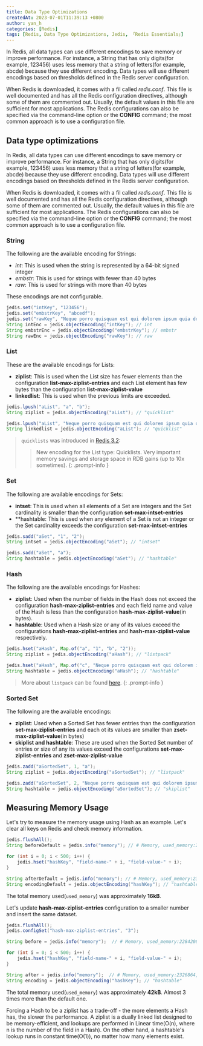 ```yaml
---
title: Data Type Optimizations
createdAt: 2023-07-01T11:39:13 +0800
author: yan_h
categories: [Redis]
tags: [Redis, Data Type Optimizations, Jedis, 「Redis Essentials」]
---
```


In Redis, all data types can use different encodings to save memory or improve performance. For instance,
a String that has only digits(for example, 123456) uses less memory that a string of letters(for example,
abcde) because they use different encoding. Data types will use different encodings based on thresholds
defined in the Redis server configuration.

When Redis is downloaded, it comes with a fil called _redis.conf_. This file is well documented and has all
the Redis configuration directives, although some of them are commented out. Usually, the default values in
this file are sufficient for most applications. The Redis configurations can also be specified via the
command-line option or the **CONFIG** command; the most common approach is to use a configuration file.
## Data type optimizations

In Redis, all data types can use different encodings to save memory or improve performance. For instance,
a String that has only digits(for example, 123456) uses less memory that a string of letters(for example,
abcde) because they use different encoding. Data types will use different encodings based on thresholds
defined in the Redis server configuration.

When Redis is downloaded, it comes with a fil called _redis.conf_. This file is well documented and has all
the Redis configuration directives, although some of them are commented out. Usually, the default values in
this file are sufficient for most applications. The Redis configurations can also be specified via the
command-line option or the **CONFIG** command; the most common approach is to use a configuration file.
### String

The following are the available encoding for Strings:
* _int_: This is used when the string is represented by a 64-bit signed integer
* _embstr_: This is used for strings with fewer than 40 bytes
* _raw_: This is used for strings with more than 40 bytes

These encodings are not configurable.

```java
jedis.set("intKey", "123456");
jedis.set("embstrKey", "abcedf");
jedis.set("rawKey", "Neque porro quisquam est qui dolorem ipsum quia dolor sit amet, consectetur, adipisci velit...");
String intEnc = jedis.objectEncoding("intKey"); // int
String embstrEnc = jedis.objectEncoding("embstrKey"); // embstr
String rawEnc = jedis.objectEncoding("rawKey"); // raw
```
### List

These are the available encodings for Lists:
* **ziplist**: This is used when the List size has fewer elements than the configuration
   **list-max-ziplist-entries** and each List element has few bytes than the configuration
   **list-max-ziplist-value**
* **linkedlist**: This is used when the previous limits are exceeded.

```java
jedis.lpush("aList", "a", "b");
String ziplist = jedis.objectEncoding("aList"); // "quicklist"

jedis.lpush("aList", "Neque porro quisquam est qui dolorem ipsum quia dolor sit amet, consectetur, adipisci velit...");
String linkedlist = jedis.objectEncoding("aList"); // "quicklist"
```

> `quicklists` was introduced in [Redis 3.2](https://raw.githubusercontent.com/antirez/redis/3.2/00-RELEASENOTES):
> 
> > New encoding for the List type: Quicklists. Very important memory savings and storage space in RDB gains (up to 10x sometimes).
{: .prompt-info }

### Set

The following are available encodings for Sets:
* **intset**: This is used when all elements of a Set are integers and the Set cardinality is
  smaller than the configuration **set-max-intset-entries**
* **hashtable: This is used when any element of a Set is not an integer or the Set cardinality
  exceeds the configuration **set-max-intset-entries**


```java
jedis.sadd("aSet", "1", "2");
String intset = jedis.objectEncoding("aSet"); // "intset"

jedis.sadd("aSet", "a");
String hashtable = jedis.objectEncoding("aSet"); // "hashtable"
```
### Hash

The following are the available encodings for Hashes:

* **ziplist**: Used when the number of fields in the Hash does not exceed the configuration
   **hash-max-ziplist-entries** and each field name and value of the Hash is less than the configuration
   **hash-max-ziplist-value**(in bytes).
* **hashtable**: Used when a Hash size or any of its values exceed the configurations **hash-max-ziplist-entries** and **hash-max-ziplist-value** respectively.

```java
jedis.hset("aHash", Map.of("a", "1", "b", "2"));
String ziplist = jedis.objectEncoding("aHash"); // "listpack"

jedis.hset("aHash", Map.of("c", "Neque porro quisquam est qui dolorem ipsum quia dolor sit amet, consectetur, adipisci velit..."));
String hashtable = jedis.objectEncoding("aHash"); // "hashtable"
```

> More about `listpack` can be found [here](https://gist.github.com/antirez/66ffab20190ece8a7485bd9accfbc175).
{: .prompt-info }

### Sorted Set
The following are the available encodings:

* **ziplist**: Used when a Sorted Set has fewer entries than the configuration **set-max-ziplist-entries**
   and each ot its values are smaller than **zset-max-ziplist-value**(in bytes)
* **skiplist and hashtable**: These are used when the Sorted Set number of entries or size of any
  its values exceed the configurations **set-max-ziplist-entries** and **zset-max-ziplist-value**

```java
jedis.zadd("aSortedSet", 1, "a");
String ziplist = jedis.objectEncoding("aSortedSet"); // "listpack"

jedis.zadd("aSortedSet", 2, "Neque porro quisquam est qui dolorem ipsum quia dolor sit amet, consectetur, adipisci velit...");
String hashtable = jedis.objectEncoding("aSortedSet"); // "skiplist"
```


## Measuring Memory Usage

Let's try to measure the memory usage using Hash as an example.
Let's clear all keys on Redis and check memory information.

```java
jedis.flushAll();
String beforeDefault = jedis.info("memory"); // # Memory, used_memory:2284016, used_memory_human:2.18M, used_memory_rss:3694592, used_memory_rss_human:3.52M, used_memory_peak:2326464, used_memory_peak_human:2.22M, used_memory_peak_perc:98.18%, used_memory_overhead:1079328, used_memory_startup:1078560, used_memory_dataset:1204688, used_memory_dataset_perc:99.94%, allocator_allocated:2249104, allocator_active:3659776, allocator_resident:3659776, total_system_memory:17179869184, total_system_memory_human:16.00G, used_memory_lua:34816, used_memory_vm_eval:34816, used_memory_lua_human:34.00K, used_memory_scripts_eval:552, number_of_cached_scripts:3, number_of_functions:0, number_of_libraries:0, used_memory_vm_functions:32768, used_memory_vm_total:67584, used_memory_vm_total_human:66.00K, used_memory_functions:216, used_memory_scripts:768, used_memory_scripts_human:768B, maxmemory:0, maxmemory_human:0B, maxmemory_policy:noeviction, allocator_frag_ratio:1.63, allocator_frag_bytes:1410672, allocator_rss_ratio:1.00, allocator_rss_bytes:0, rss_overhead_ratio:1.01, rss_overhead_bytes:34816, mem_fragmentation_ratio:1.64, mem_fragmentation_bytes:1445488, mem_not_counted_for_evict:0, mem_replication_backlog:0, mem_total_replication_buffers:0, mem_clients_slaves:0, mem_clients_normal:0, mem_cluster_links:0, mem_aof_buffer:0, mem_allocator:libc, active_defrag_running:0, lazyfree_pending_objects:0, lazyfreed_objects:0

for (int i = 0; i < 500; i++) {
    jedis.hset("hashKey", "field-name-" + i, "field-value-" + i);
}

String afterDefault = jedis.info("memory"); // # Memory, used_memory:2326672, used_memory_human:2.22M, used_memory_rss:3694592, used_memory_rss_human:3.52M, used_memory_peak:2326672, used_memory_peak_human:2.22M, used_memory_peak_perc:100.00%, used_memory_overhead:1113432, used_memory_startup:1078560, used_memory_dataset:1213240, used_memory_dataset_perc:97.21%, allocator_allocated:2283776, allocator_active:3659776, allocator_resident:3659776, total_system_memory:17179869184, total_system_memory_human:16.00G, used_memory_lua:34816, used_memory_vm_eval:34816, used_memory_lua_human:34.00K, used_memory_scripts_eval:552, number_of_cached_scripts:3, number_of_functions:0, number_of_libraries:0, used_memory_vm_functions:32768, used_memory_vm_total:67584, used_memory_vm_total_human:66.00K, used_memory_functions:216, used_memory_scripts:768, used_memory_scripts_human:768B, maxmemory:0, maxmemory_human:0B, maxmemory_policy:noeviction, allocator_frag_ratio:1.60, allocator_frag_bytes:1376000, allocator_rss_ratio:1.00, allocator_rss_bytes:0, rss_overhead_ratio:1.01, rss_overhead_bytes:34816, mem_fragmentation_ratio:1.62, mem_fragmentation_bytes:1410816, mem_not_counted_for_evict:0, mem_replication_backlog:0, mem_total_replication_buffers:0, mem_clients_slaves:0, mem_clients_normal:34032, mem_cluster_links:0, mem_aof_buffer:0, mem_allocator:libc, active_defrag_running:0, lazyfree_pending_objects:0, lazyfreed_objects:0
String encodingDefault = jedis.objectEncoding("hashKey"); // "hashtable"
```
The total memory used(`used_memory`) was approximately **16kB**.

Let's update **hash-max-ziplist-entries** configuration to a smaller number and insert the same dataset.
```java
jedis.flushAll();
jedis.configSet("hash-max-ziplist-entries", "3");

String before = jedis.info("memory");  // # Memory, used_memory:2284208, used_memory_human:2.18M, used_memory_rss:3694592, used_memory_rss_human:3.52M, used_memory_peak:2326672, used_memory_peak_human:2.22M, used_memory_peak_perc:98.17%, used_memory_overhead:1113360, used_memory_startup:1078560, used_memory_dataset:1170848, used_memory_dataset_perc:97.11%, allocator_allocated:2283776, allocator_active:3659776, allocator_resident:3659776, total_system_memory:17179869184, total_system_memory_human:16.00G, used_memory_lua:34816, used_memory_vm_eval:34816, used_memory_lua_human:34.00K, used_memory_scripts_eval:552, number_of_cached_scripts:3, number_of_functions:0, number_of_libraries:0, used_memory_vm_functions:32768, used_memory_vm_total:67584, used_memory_vm_total_human:66.00K, used_memory_functions:216, used_memory_scripts:768, used_memory_scripts_human:768B, maxmemory:0, maxmemory_human:0B, maxmemory_policy:noeviction, allocator_frag_ratio:1.60, allocator_frag_bytes:1376000, allocator_rss_ratio:1.00, allocator_rss_bytes:0, rss_overhead_ratio:1.01, rss_overhead_bytes:34816, mem_fragmentation_ratio:1.62, mem_fragmentation_bytes:1410816, mem_not_counted_for_evict:0, mem_replication_backlog:0, mem_total_replication_buffers:0, mem_clients_slaves:0, mem_clients_normal:34032, mem_cluster_links:0, mem_aof_buffer:0, mem_allocator:libc, active_defrag_running:0, lazyfree_pending_objects:0, lazyfreed_objects:0

for (int i = 0; i < 500; i++) {
    jedis.hset("hashKey", "field-name-" + i, "field-value-" + i);
}

String after = jedis.info("memory");  // # Memory, used_memory:2326864, used_memory_human:2.22M, used_memory_rss:3694592, used_memory_rss_human:3.52M, used_memory_peak:2326864, used_memory_peak_human:2.22M, used_memory_peak_perc:100.00%, used_memory_overhead:1113432, used_memory_startup:1078560, used_memory_dataset:1213432, used_memory_dataset_perc:97.21%, allocator_allocated:2283776, allocator_active:3659776, allocator_resident:3659776, total_system_memory:17179869184, total_system_memory_human:16.00G, used_memory_lua:34816, used_memory_vm_eval:34816, used_memory_lua_human:34.00K, used_memory_scripts_eval:552, number_of_cached_scripts:3, number_of_functions:0, number_of_libraries:0, used_memory_vm_functions:32768, used_memory_vm_total:67584, used_memory_vm_total_human:66.00K, used_memory_functions:216, used_memory_scripts:768, used_memory_scripts_human:768B, maxmemory:0, maxmemory_human:0B, maxmemory_policy:noeviction, allocator_frag_ratio:1.60, allocator_frag_bytes:1376000, allocator_rss_ratio:1.00, allocator_rss_bytes:0, rss_overhead_ratio:1.01, rss_overhead_bytes:34816, mem_fragmentation_ratio:1.62, mem_fragmentation_bytes:1410816, mem_not_counted_for_evict:0, mem_replication_backlog:0, mem_total_replication_buffers:0, mem_clients_slaves:0, mem_clients_normal:34032, mem_cluster_links:0, mem_aof_buffer:0, mem_allocator:libc, active_defrag_running:0, lazyfree_pending_objects:0, lazyfreed_objects:0
String encoding = jedis.objectEncoding("hashKey"); // "hashtable"
```
The total memory used(`used_memory`) was approximately **42kB**. Almost 3 times more than the default one.

Forcing a Hash to be a ziplist has a trade-off -  the more elements a Hash has, the slower the performance.
A ziplist is a dually linked list designed to be memory-efficient, and lookups are performed in Linear
time(O(n), where n is the number of the field in a Hash). On the other hand, a hashtable's lookup runs in
constant time(O(1)), no matter how many elements exist.


